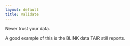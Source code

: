 ```yaml
---
layout: default
title: Validate
---
```


Never trust your data.

A good example of this is the BLINK data TAIR still reports.

